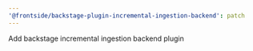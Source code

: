 ```yaml
---
'@frontside/backstage-plugin-incremental-ingestion-backend': patch
---
```


Add backstage incremental ingestion backend plugin
